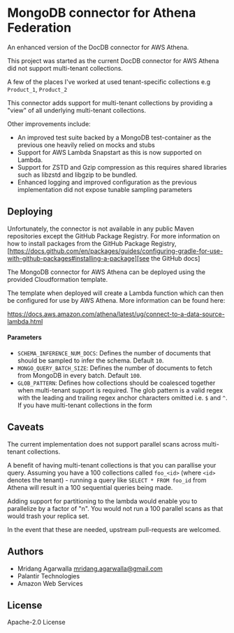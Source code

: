 # MongoDB connector for Athena Federation

An enhanced version of the DocDB connector for AWS Athena.

This project was started as the current DocDB connector for AWS Athena did
not support multi-tenant collections.

A few of the places I've worked at used tenant-specific collections e.g `Product_1`, `Product_2`

This connector adds support for multi-tenant collections by providing a "view" of all
underlying multi-tenant collections.

Other improvements include:

* An improved test suite backed by a MongoDB test-container as the previous one heavily relied on mocks and stubs
* Support for AWS Lambda Snapstart as this is now supported on Lambda.
* Support for ZSTD and Gzip compression as this requires shared libraries such as libzstd and libgzip to be bundled.
* Enhanced logging and improved configuration as the previous implementation did not expose tunable sampling parameters

## Deploying

Unfortunately, the connector is not available in any public Maven repositories except the GitHub Package Registry.
For more information on how to install packages from the GitHub Package
Registry, [https://docs.github.com/en/packages/guides/configuring-gradle-for-use-with-github-packages#installing-a-package][see the GitHub docs]

The MongoDB connector for AWS Athena can be deployed using the provided
Cloudformation template.

The template when deployed will create a Lambda function which can then be
configured for use by AWS Athena. More information can be found here:

https://docs.aws.amazon.com/athena/latest/ug/connect-to-a-data-source-lambda.html

#### Parameters

* `SCHEMA_INFERENCE_NUM_DOCS`: Defines the number of documents that should be
  sampled to infer the schema. Default `10`.
* `MONGO_QUERY_BATCH_SIZE`: Defines the number of documents to fetch from MongoDB
  in every batch. Default `100`.
* `GLOB_PATTERN`: Defines how collections should be coalesced together
  when multi-tenant support is required. The glob pattern is a valid regex with
  the leading and trailing regex anchor characters omitted i.e. `$` and `^`.
  If you have multi-tenant collections in the form

## Caveats

The current implementation does not support parallel scans across multi-tenant
collections.

A benefit of having multi-tenant collections is that you can parallise your query.
Assuming you have a 100 collections called `foo_<id>` (where `<id>` denotes the
tenant) - running a query like `SELECT * FROM foo_id` from Athena will result in
a 100 sequential queries being made.

Adding support for partitioning to the lambda would enable you to parallelize by a
factor of "n". You would not run a 100 parallel scans as that would trash your
replica set.

In the event that these are needed, upstream pull-requests are welcomed.

## Authors

* Mridang Agarwalla <mridang.agarwalla@gmail.com>
* Palantir Technologies
* Amazon Web Services

## License

Apache-2.0 License

[see the GitHub docs]: https://docs.github.com/en/packages/guides/configuring-gradle-for-use-with-github-packages#installing-a-package
